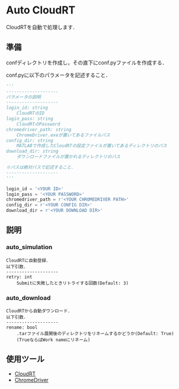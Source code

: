 # Auto CloudRT
CloudRTを自動で処理します．
## 準備
confディレクトリを作成し，その直下にconf.pyファイルを作成する．

conf.pyに以下のパラメータを記述すること．

```python:conf.py
'''
--------------------
パラメータの説明
--------------------
login_id: string
    CloudRTのID
login_pass: string
    CloudRTのPassword
chromedriver_path: string
    ChromeDriver.exeが置いてあるファイルパス
config_dir: string
    MATLABで作成したCloudRTの設定ファイルが置いてあるディレクトリのパス
download_dir: string
    ダウンロードファイルが置かれるディレクトリのパス

※パスは絶対パスで記述すること．
--------------------
'''

login_id = '<YOUR ID>'
login_pass = '<YOUR PASSWORD>'
chromedriver_path = r'<YOUR CHROMEDRIVER PATH>'
config_dir = r'<YOUR CONFIG DIR>'
download_dir = r'<YOUR DOWNLOAD DIR>'

```

## 説明
### auto_simulation
    CloudRTに自動登録．
    以下引数．
    --------------------
    retry: int
        Submitに失敗したときリトライする回数(Default: 3)
### auto_download
    CloudRTから自動ダウンロード．
    以下引数．
    --------------------
    rename: bool
        .tarファイル展開後のディレクトリをリネームするかどうか(Default: True)
        (TrueならばWork nameにリネーム)

## 使用ツール
- [CloudRT](http://www.raytracer.cloud/)
- [ChromeDriver](https://sites.google.com/a/chromium.org/chromedriver/)
